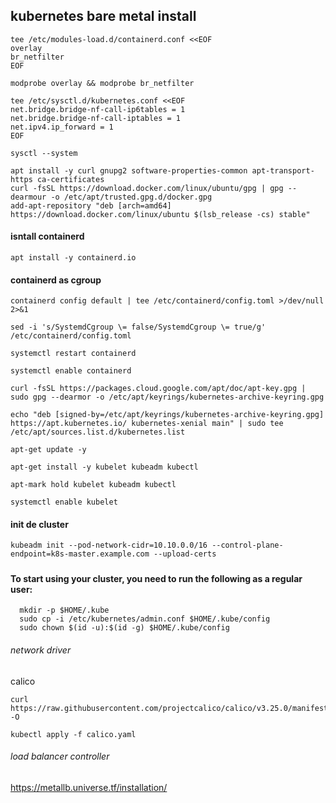 ## kubernetes bare metal install
```
tee /etc/modules-load.d/containerd.conf <<EOF
overlay
br_netfilter
EOF
```

```
modprobe overlay && modprobe br_netfilter
```
```
tee /etc/sysctl.d/kubernetes.conf <<EOF
net.bridge.bridge-nf-call-ip6tables = 1
net.bridge.bridge-nf-call-iptables = 1
net.ipv4.ip_forward = 1
EOF
```
```
sysctl --system
```

```
apt install -y curl gnupg2 software-properties-common apt-transport-https ca-certificates
curl -fsSL https://download.docker.com/linux/ubuntu/gpg | gpg --dearmour -o /etc/apt/trusted.gpg.d/docker.gpg
add-apt-repository "deb [arch=amd64] https://download.docker.com/linux/ubuntu $(lsb_release -cs) stable"
```

####  isntall containerd
```
apt install -y containerd.io
```

#### containerd as cgroup
```
containerd config default | tee /etc/containerd/config.toml >/dev/null 2>&1

sed -i 's/SystemdCgroup \= false/SystemdCgroup \= true/g' /etc/containerd/config.toml

systemctl restart containerd

systemctl enable containerd

curl -fsSL https://packages.cloud.google.com/apt/doc/apt-key.gpg | sudo gpg --dearmor -o /etc/apt/keyrings/kubernetes-archive-keyring.gpg

echo "deb [signed-by=/etc/apt/keyrings/kubernetes-archive-keyring.gpg] https://apt.kubernetes.io/ kubernetes-xenial main" | sudo tee /etc/apt/sources.list.d/kubernetes.list

apt-get update -y

apt-get install -y kubelet kubeadm kubectl

apt-mark hold kubelet kubeadm kubectl

systemctl enable kubelet

```
#### init de cluster
```
kubeadm init --pod-network-cidr=10.10.0.0/16 --control-plane-endpoint=k8s-master.example.com --upload-certs
```
#####

#### To start using your cluster, you need to run the following as a regular user:
```
  mkdir -p $HOME/.kube
  sudo cp -i /etc/kubernetes/admin.conf $HOME/.kube/config
  sudo chown $(id -u):$(id -g) $HOME/.kube/config
```
###### network driver
calico
```
curl https://raw.githubusercontent.com/projectcalico/calico/v3.25.0/manifests/calico.yaml -O

kubectl apply -f calico.yaml
```
###### load balancer controller

https://metallb.universe.tf/installation/
